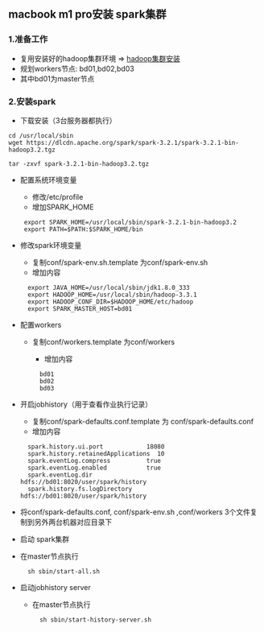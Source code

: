 ## macbook m1 pro安装 spark集群
### 1.准备工作
* 复用安装好的hadoop集群环境 => [hadoop集群安装](../hadoop/install.md)
* 规划workers节点: bd01,bd02,bd03
* 其中bd01为master节点

### 2.安装spark
* 下载安装（3台服务器都执行）
```
cd /usr/local/sbin
wget https://dlcdn.apache.org/spark/spark-3.2.1/spark-3.2.1-bin-hadoop3.2.tgz

tar -zxvf spark-3.2.1-bin-hadoop3.2.tgz
```
* 配置系统环境变量
  * 修改/etc/profile
  * 增加SPARK_HOME
  ```shell
   export SPARK_HOME=/usr/local/sbin/spark-3.2.1-bin-hadoop3.2
   export PATH=$PATH:$SPARK_HOME/bin
  ```
* 修改spark环境变量
  * 复制conf/spark-env.sh.template 为conf/spark-env.sh
  * 增加内容
  
  ```shell
    export JAVA_HOME=/usr/local/sbin/jdk1.8.0_333
    export HADOOP_HOME=/usr/local/sbin/hadoop-3.3.1
    export HADOOP_CONF_DIR=$HADOOP_HOME/etc/hadoop
    export SPARK_MASTER_HOST=bd01
  ```
    
* 配置workers
  * 复制conf/workers.template 为conf/workers
    * 增加内容
    
    ```shell
      bd01
      bd02
      bd03
    ```
* 开启jobhistory（用于查看作业执行记录）
  * 复制conf/spark-defaults.conf.template 为 conf/spark-defaults.conf
  * 增加内容
  ```shell
    spark.history.ui.port            18080
    spark.history.retainedApplications  10
    spark.eventLog.compress          true
    spark.eventLog.enabled           true
    spark.eventLog.dir               hdfs://bd01:8020/user/spark/history
    spark.history.fs.logDirectory    hdfs://bd01:8020/user/spark/history
  ```
  
* 将conf/spark-defaults.conf, conf/spark-env.sh ,conf/workers 3个文件复制到另外两台机器对应目录下
* 启动 spark集群
* 在master节点执行
    ```shell
      sh sbin/start-all.sh
    ```
* 启动jobhistory server
  * 在master节点执行
    ```shell
      sh sbin/start-history-server.sh 
    ```

